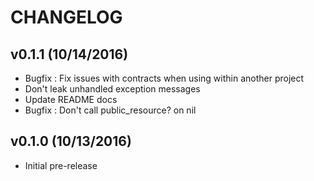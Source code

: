 # CHANGELOG

## v0.1.1 (10/14/2016)

* Bugfix : Fix issues with contracts when using within another project
* Don't leak unhandled exception messages
* Update README docs
* Bugfix : Don't call public_resource? on nil

## v0.1.0 (10/13/2016)

* Initial pre-release

